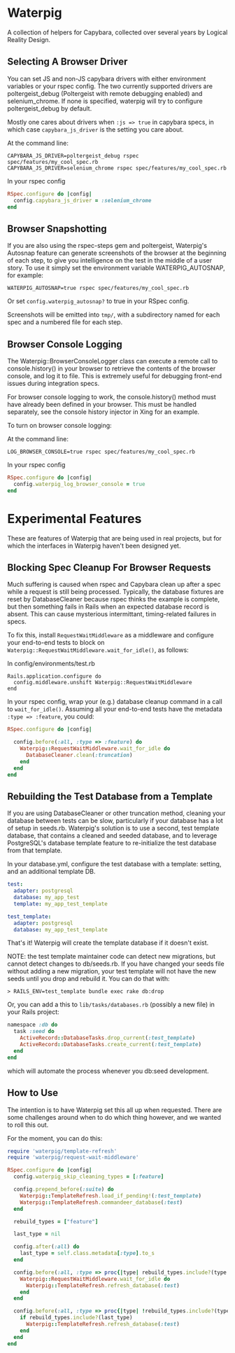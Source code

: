 Waterpig
========

A collection of helpers for Capybara, collected over several years by Logical Reality Design.

Selecting A Browser Driver
--------------------------

You can set JS and non-JS capybara drivers with either environment variables or your rspec config.  The
two currently supported drivers are poltergeist_debug (Poltergeist with remote debugging enabled)
and selenium_chrome.  If none is specified, waterpig will try to configure poltergeist_debug by default.

Mostly one cares about drivers when `:js => true` in capybara specs, in which
case `capybara_js_driver` is the setting you care about.

At the command line:
```
CAPYBARA_JS_DRIVER=poltergeist_debug rspec spec/features/my_cool_spec.rb
CAPYBARA_JS_DRIVER=selenium_chrome rspec spec/features/my_cool_spec.rb
```

In your rspec config

```ruby
RSpec.configure do |config|
  config.capybara_js_driver = :selenium_chrome
end
```

Browser Snapshotting
--------------------

If you are also using the rspec-steps gem and poltergeist, Waterpig's Autosnap feature can generate screenshots
of the browser at the beginning of each step, to give you intelligence on the test in the middle of a user story.
To use it simply set the environment variable WATERPIG_AUTOSNAP, for example:

```
WATERPIG_AUTOSNAP=true rspec spec/features/my_cool_spec.rb
```

Or set `config.waterpig_autosnap?` to true in your RSpec config.

Screenshots will be emitted into `tmp/`, with a subdirectory named for each
spec and a numbered file for each step.

Browser Console Logging
-----------------------

The Waterpig::BrowserConsoleLogger class can execute a remote call to console.history() in your browser to retrieve
the contents of the browser console, and log it to file.  This is extremely useful for debugging front-end issues
during integration specs.

For browser console logging to work, the console.history() method must have already been defined in your browser.
This must be handled separately, see the console history injector in Xing for an example.

To turn on browser console logging:

At the command line:
```
LOG_BROWSER_CONSOLE=true rspec spec/features/my_cool_spec.rb
```

In your rspec config
```ruby
RSpec.configure do |config|
  config.waterpig_log_browser_console = true
end
```

# Experimental Features

These are features of Waterpig that are being used in real projects, but for
which the interfaces in Waterpig haven't been designed yet.

## Blocking Spec Cleanup For Browser Requests

Much suffering is caused when rspec and Capybara clean up after a spec while a request is still being
processed. Typically, the database fixtures are reset by DatabaseCleaner because rspec thinks the example
is complete, but then something fails in Rails when an expected database record is absent.  This can cause
mysterious intermittant, timing-related failures in specs.

To fix this, install `RequestWaitMiddleware` as a middleware and configure your
end-to-end tests to block on `Waterpig::RequestWaitMiddleware.wait_for_idle()`,
as follows:

In config/environments/test.rb
```
Rails.application.configure do
  config.middleware.unshift Waterpig::RequestWaitMiddleware
end
```

In your rspec config, wrap your (e.g.) database cleanup command in a call to
`wait_for_idle()`.  Assuming all your end-to-end tests have the metadata `:type
=> :feature`, you could:

```ruby
RSpec.configure do |config|

  config.before(:all, :type => :feature) do
    Waterpig::RequestWaitMiddleware.wait_for_idle do
      DatabaseCleaner.clean(:truncation)
    end
  end
end
```


## Rebuilding the Test Database from a Template

If you are using DatabaseCleaner or other truncation method, cleaning your database between tests can be slow,
particularly if your database has a lot of setup in seeds.rb.  Waterpig's solution is to use a second, test
template database, that contains a cleaned and seeded database, and to leverage PostgreSQL's database
template feature to re-initialize the test database from that template.

In your database.yml, configure the test database with a template: setting, and  an additional template DB.

```yaml
test:
  adapter: postgresql
  database: my_app_test
  template: my_app_test_template

test_template:
  adapter: postgresql
  database: my_app_test_template
```

That's it! Waterpig will create the template database if it doesn't exist.

NOTE:  the test template maintainer code can detect new migrations, but cannot detect changes to db/seeds.rb. If
you have changed your seeds file without adding a new migration, your test template will not have the new seeds
until you drop and rebuild it.  You can do that with:

```
> RAILS_ENV=test_template bundle exec rake db:drop
```

Or, you can add a this to `lib/tasks/databases.rb` (possibly a new file) in
your Rails project:

```ruby
namespace :db do
  task :seed do
    ActiveRecord::DatabaseTasks.drop_current(:test_template)
    ActiveRecord::DatabaseTasks.create_current(:test_template)
  end
end
```

which will automate the process whenever you db:seed development.


## How to Use

The intention is to have Waterpig set this all up when requested. There are
some challenges around when to do which thing however, and we wanted to roll
this out.

For the moment, you can do this:

```ruby
require 'waterpig/template-refresh'
require 'waterpig/request-wait-middleware'

RSpec.configure do |config|
  config.waterpig_skip_cleaning_types = [:feature]

  config.prepend_before(:suite) do
    Waterpig::TemplateRefresh.load_if_pending!(:test_template)
    Waterpig::TemplateRefresh.commandeer_database(:test)
  end

  rebuild_types = ["feature"]

  last_type = nil

  config.after(:all) do
    last_type = self.class.metadata[:type].to_s
  end

  config.before(:all, :type => proc{|type| rebuild_types.include?(type.to_s)}) do
    Waterpig::RequestWaitMiddleware.wait_for_idle do
      Waterpig::TemplateRefresh.refresh_database(:test)
    end
  end

  config.before(:all, :type => proc{|type| !rebuild_types.include?(type.to_s)}) do
    if rebuild_types.include?(last_type)
      Waterpig::TemplateRefresh.refresh_database(:test)
    end
  end
end
```
